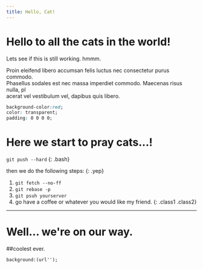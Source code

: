 ```yaml
---
title: Hello, Cat!
---
```


# Hello to all the cats in the world!

Lets see if this is still working. hmmm.

Proin eleifend libero accumsan felis luctus nec consectetur purus commodo. \
Phasellus sodales est nec massa imperdiet commodo. Maecenas risus nulla, pl\
acerat vel vestibulum vel, dapibus quis libero.

```css
background-color:red;
color: transparent;
padding: 0 0 0 0;
```

# Here we start to pray cats...!

`git push --hard`
{: .bash}

then we do the following steps:
{: .yep}

1. `git fetch --no-ff`
2. `git rebase -p`
3. `git psuh yourserver`
4. go have a coffee or whatever you would like my friend.
{: .class1 .class2}

---

# Well... we're on our way.

##coolest ever.

	background:(url'');